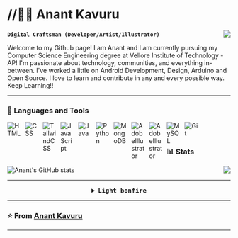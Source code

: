 # //👨‍💻 Anant Kavuru                    
<img align="right" src="https://visitor-badge.laobi.icu/badge?page_id=Condition00.Condition00"/>

**`Digital Craftsman (Developer/Artist/Illustrator)`**


Welcome to my Github page! I am Anant and I am currently pursuing my Computer Science Engineering degree at Vellore Institute of Technology - AP! I'm passionate about technology, communities, and everything in-between. I've worked a little on Android Development, Design, Arduino and Open Source. I love to learn and contribute in any and every possible way. Keep Learning!!



---
### 🧰 Languages and Tools

<img align="left" alt="HTML" width="30px" style="padding-right:10px;" src="https://cdn.jsdelivr.net/gh/devicons/devicon/icons/html5/html5-plain.svg" />
<img align="left" alt="CSS" width="30px" style="padding-right:10px;" src="https://cdn.jsdelivr.net/gh/devicons/devicon/icons/css3/css3-plain.svg" />
<img align="left" alt="TailwindCSS" width="30px" style="padding-right:10px;" src="https://cdn.jsdelivr.net/gh/devicons/devicon@latest/icons/tailwindcss/tailwindcss-original.svg"/>
<img align="left" alt="JavaScript" width="30px" style="padding-right:10px;" src="https://cdn.jsdelivr.net/gh/devicons/devicon/icons/javascript/javascript-plain.svg" />
<img align="left" alt="Java" width="30px" style="padding-right:10px;" src="https://cdn.jsdelivr.net/gh/devicons/devicon/icons/java/java-original.svg"/>
<img align="left" alt="Python" width="30px" style="padding-right:10px;" src="https://cdn.jsdelivr.net/gh/devicons/devicon/icons/python/python-plain.svg" />
<img align="left" alt="MongoDB" width="30px" style="padding-right:10px;" src="https://cdn.jsdelivr.net/gh/devicons/devicon@latest/icons/mongodb/mongodb-original-wordmark.svg" />
<img align="left" alt="AdobeIllustrator" width="30px" style="padding-right:10px;" src="https://cdn.jsdelivr.net/gh/devicons/devicon@latest/icons/illustrator/illustrator-line.svg" />
<img align="left" alt="AdobeIllustrator" width="30px" style="padding-right:10px;" src="https://cdn.jsdelivr.net/gh/devicons/devicon@latest/icons/photoshop/photoshop-original.svg" />
<img align="left" alt="MySQL" width="30px" style="padding-right:10px;" src="https://cdn.jsdelivr.net/gh/devicons/devicon@latest/icons/mysql/mysql-original.svg" />     
<img align="left" alt="Git" width="30px" style="padding-right:10px;" src="https://cdn.jsdelivr.net/gh/devicons/devicon@latest/icons/git/git-original.svg"/>           
<br>

#
### 📊 Stats

![Anant's GitHub stats](https://github-readme-stats.vercel.app/api?username=Condition00&show_icons=true&theme=nightowl)
<img align="right" src="https://github-readme-stats.vercel.app/api/top-langs/?username=Condition00&theme=nightowl&line_height=40&hide=css"/>

<!-- ![GitHub Streak](https://streak-stats.demolab.com?user=Condition00&theme=nightowl&border_radius=4.5) -->

---
<details align="center">

<summary> <b> <samp> Light bonfire </samp></b></summary>
<samp>
 <b><h2 style="color: #fc6203">B O N F I R E &nbsp; L I T !</h2> </b>

<img src="https://raw.githubusercontent.com/TanZng/TanZng/master/assets/bonefire.gif" width="200"/>

Current Project: <a href="https://github.com/Condition00/Portfolio_Project">Portfolio Site</a>

<p align="center">
  <a rel="nofollow noopener noreferrer" target="_blank" href="https://www.linkedin.com/in/anant-kavuru-6848a2272/">
  <img  alt="Java" width="30px" style="padding-right:10px" src="https://cdn.jsdelivr.net/gh/devicons/devicon@latest/icons/linkedin/linkedin-original.svg" width="30px" alt="LinkedIn"></a>
  &nbsp; &nbsp;
  <a rel="nofollow noopener noreferrer" target="_blank" href="https://www.hackerrank.com/profile/anant_kavuru">
  <img  alt="Java" width="30px" style="padding-right:10px"  src="https://cdn.jsdelivr.net/gh/devicons/devicon@latest/icons/chrome/chrome-original.svg" /></a>
  &nbsp; &nbsp;
  <a href="mailto:anant.kavuru@gmail.com">
    <img  alt="Java" width="30px" style="padding-right:10px"  src="https://cdn.jsdelivr.net/gh/devicons/devicon@latest/icons/google/google-original.svg" /></a>
  &nbsp; &nbsp;
  <a rel="nofollow noopener noreferrer" target="_blank" href="https://www.hackerrank.com/profile/anant_kavuru">
  <img  alt="Java" width="30px" style="padding-right:10px"  src="https://cdn.jsdelivr.net/gh/devicons/devicon@latest/icons/githubcodespaces/githubcodespaces-original.svg" /></a>       
</p>                     
</samp>
</details>

 <hr/>

 ### ⭐️ From [Anant Kavuru](https://github.com/Condition00) ### 
 
---

